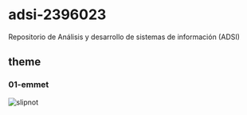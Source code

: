 # adsi-2396023
Repositorio de Análisis y desarrollo de sistemas de información (ADSI)
## theme

### 01-emmet

![slipnot](https://www.todorock.com/wp-content/uploads/2019/01/slipknot.jpg)

